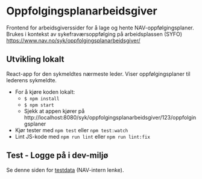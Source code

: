 # Oppfolgingsplanarbeidsgiver

Frontend for arbeidsgiverssider for å lage og hente NAV-oppfølgingsplaner. Brukes
i kontekst av sykefraværsoppfølging på arbeidsplassen (SYFO) https://www.nav.no/syk/oppfolgingsplanarbeidsgiver/

## Utvikling lokalt

React-app for den sykmeldtes nærmeste leder. Viser oppfølgingsplaner til lederens sykmeldte.

- For å kjøre koden lokalt:
  - `$ npm install`
  - `$ npm start`
  - Sjekk at appen kjører på http://localhost:8080/syk/oppfolgingsplanarbeidsgiver/123/oppfolgingsplaner
- Kjør tester med `npm test` eller `npm test:watch`
- Lint JS-kode med `npm run lint` eller `npm run lint:fix`

## Test - Logge på i dev-miljø

Se denne siden for [testdata](https://confluence.adeo.no/pages/viewpage.action?pageId=228580060) (NAV-intern lenke).
